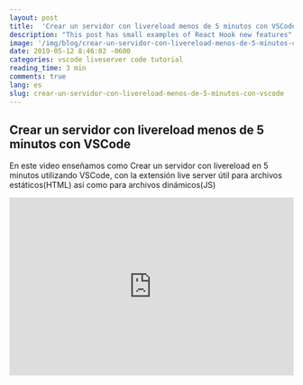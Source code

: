 ```yaml
---
layout: post
title:  'Crear un servidor con livereload menos de 5 minutos con VSCode'
description: "This post has small examples of React Hook new features"   
image: '/img/blog/crear-un-servidor-con-livereload-menos-de-5-minutos-con-vscode.png'
date: 2019-05-12 8:46:02 -0600
categories: vscode liveserver code tutorial 
reading_time: 3 min
comments: true
lang: es
slug: crear-un-servidor-con-livereload-menos-de-5-minutos-con-vscode
---
```





## Crear un servidor con livereload menos de 5 minutos con VSCode

En este video enseñamos como Crear un servidor con livereload en 5 minutos utilizando VSCode, con la extensión live server útil para archivos estáticos(HTML) así como para archivos dinámicos(JS)


<div class="embed-responsive embed-responsive-16by9">
<iframe class="embed-responsive-item"  width="100%" height="315" src="https://www.youtube.com/embed/zq5geWmYm_Q" frameborder="0" allow="accelerometer; autoplay; encrypted-media; gyroscope; picture-in-picture" allowfullscreen></iframe>    
</div>



